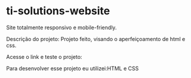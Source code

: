 # ti-solutions-website
Site totalmente responsivo e mobile-friendly.

Descrição do projeto:
Projeto feito, visando o aperfeiçoamento de html e css.

Acesse o link e teste o projeto:

Para desenvolver esse projeto eu utilizei:HTML e CSS
